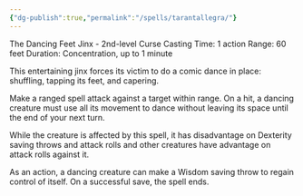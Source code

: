 ```yaml
---
{"dg-publish":true,"permalink":"/spells/tarantallegra/"}
---
```


The Dancing Feet Jinx - 2nd-level Curse
Casting Time: 1 action
Range: 60 feet
Duration: Concentration, up to 1 minute

This entertaining jinx forces its victim to do a comic dance in place: shuffling, tapping its feet, and capering. 

Make a ranged spell attack against a target within range. On a hit, a dancing creature must use all its movement to dance without leaving its space until the end of your next turn. 

While the creature is affected by this spell, it has disadvantage on Dexterity saving throws and attack rolls and other creatures have advantage on attack rolls against it. 

As an action, a dancing creature can make a Wisdom saving throw to regain control of itself. On a successful save, the spell ends.